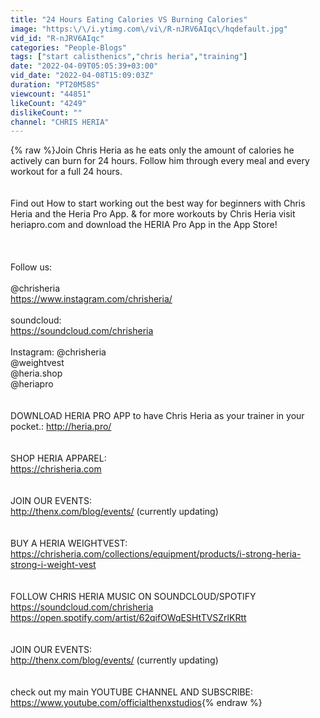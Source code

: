 ```yaml
---
title: "24 Hours Eating Calories VS Burning Calories"
image: "https:\/\/i.ytimg.com\/vi\/R-nJRV6AIqc\/hqdefault.jpg"
vid_id: "R-nJRV6AIqc"
categories: "People-Blogs"
tags: ["start calisthenics","chris heria","training"]
date: "2022-04-09T05:05:39+03:00"
vid_date: "2022-04-08T15:09:03Z"
duration: "PT20M58S"
viewcount: "44851"
likeCount: "4249"
dislikeCount: ""
channel: "CHRIS HERIA"
---
```

{% raw %}Join Chris Heria as he eats only the amount of calories he actively can burn for 24 hours. Follow him through every meal and every workout for a full 24 hours.<br /><br /><br />Find out How to start working out the best way for beginners with Chris Heria and the Heria Pro App. &amp; for more workouts by Chris Heria visit heriapro.com and download the HERIA Pro App in the App Store!<br /><br /><br /><br />Follow us:<br /><br />@chrisheria<br /><a rel="nofollow" target="blank" href="https://www.instagram.com/chrisheria/">https://www.instagram.com/chrisheria/</a><br /><br />soundcloud:<br /><a rel="nofollow" target="blank" href="https://soundcloud.com/chrisheria">https://soundcloud.com/chrisheria</a><br /><br />Instagram: @chrisheria<br />                    @weightvest<br />                    @heria.shop<br />                    @heriapro<br /><br /><br />DOWNLOAD HERIA PRO APP to have Chris Heria as your trainer in your pocket.: <a rel="nofollow" target="blank" href="http://heria.pro/">http://heria.pro/</a><br /><br /><br />SHOP HERIA APPAREL:<br /><a rel="nofollow" target="blank" href="https://chrisheria.com">https://chrisheria.com</a><br /><br /><br />JOIN OUR EVENTS:<br /> <a rel="nofollow" target="blank" href="http://thenx.com/blog/events/">http://thenx.com/blog/events/</a> (currently updating)<br /><br /><br />BUY A HERIA WEIGHTVEST:<br /><a rel="nofollow" target="blank" href="https://chrisheria.com/collections/equipment/products/i-strong-heria-strong-i-weight-vest">https://chrisheria.com/collections/equipment/products/i-strong-heria-strong-i-weight-vest</a><br /><br /><br />FOLLOW CHRIS HERIA MUSIC ON SOUNDCLOUD/SPOTIFY<br /><a rel="nofollow" target="blank" href="https://soundcloud.com/chrisheria">https://soundcloud.com/chrisheria</a><br /><a rel="nofollow" target="blank" href="https://open.spotify.com/artist/62qifOWqESHtTVSZrlKRtt">https://open.spotify.com/artist/62qifOWqESHtTVSZrlKRtt</a><br /><br /><br />JOIN OUR EVENTS:<br /> <a rel="nofollow" target="blank" href="http://thenx.com/blog/events/">http://thenx.com/blog/events/</a> (currently updating)<br /><br /><br />check out my main YOUTUBE CHANNEL AND SUBSCRIBE:<br /><a rel="nofollow" target="blank" href="https://www.youtube.com/officialthenxstudios">https://www.youtube.com/officialthenxstudios</a>{% endraw %}

